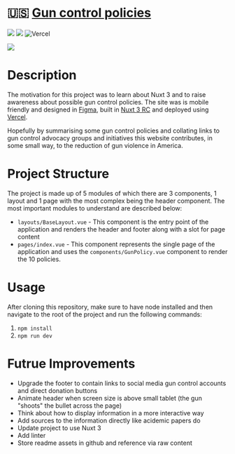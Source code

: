 # 🇺🇸 [Gun control policies](https://www.guncontrolpolicies.com/)
![](https://img.shields.io/github/license/Hiccup246/gun-control-policies)
![](https://img.shields.io/github/languages/code-size/Hiccup246/gun-control-policies)
![Vercel](https://therealsujitk-vercel-badge.vercel.app/?app=gun-control-policies)

![](https://i.imgur.com/Ovik1jJ.png)

# Description
The motivation for this project was to learn about Nuxt 3 and to raise awareness about possible gun control policies. The site was is mobile friendly and designed in [Figma](https://www.figma.com/), built in [Nuxt 3 RC](https://v3.nuxtjs.org/) and deployed using [Vercel](https://vercel.com/).

Hopefully by summarising some gun control policies and collating links to gun control advocacy groups and initiatives this website contributes, in some small way, to the reduction of gun violence in America.

# Project Structure
The project is made up of 5 modules of which there are 3 components, 1 layout and 1 page with the most complex being the header component. The most important modules to understand are described below:
- `layouts/BaseLayout.vue` - This component is the entry point of the application and renders the header and footer along with a slot for page content
- `pages/index.vue` - This component represents the single page of the application and uses the `components/GunPolicy.vue` component to render the 10 policies.

# Usage
After cloning this repository, make sure to have node installed and then navigate to the root of the project and run the following commands:

1. `npm install`
2. `npm run dev`

# Futrue Improvements
- Upgrade the footer to contain links to social media gun control accounts and direct donation buttons
- Animate header when screen size is above small tablet (the gun "shoots" the bullet across the page)
- Think about how to display information in a more interactive way
- Add sources to the information directly like acidemic papers do
- Update project to use Nuxt 3
- Add linter
- Store readme assets in github and reference via raw content